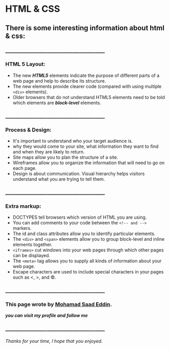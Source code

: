 
# HTML & CSS

## There is some interesting information about html & css: 


### ________________________________________

### HTML 5 Layout:
* The new ***HTML5*** elements indicate the purpose of different parts of a web page and help to describe its structure.
* The new elements provide clearer code (compared with using multiple `<div>` elements).
* Older browsers that do not understand HTML5 elements need to be told which elements are ***block-level*** elements.

### ________________________________________

### Process & Design:
* It's important to understand who your target audience is.
* why they would come to your site, what information they want to find and when they are likely to return.
* Site maps allow you to plan the structure of a site.
* Wireframes allow you to organize the information that
will need to go on each page.
* Design is about communication. Visual hierarchy helps visitors understand what you are trying to tell them.

### ________________________________________

### Extra markup:
* DOCTYPES tell browsers which version of HTML you are using.
* You can add comments to your code between the `<!-- and -->` markers.
* The id and class attributes allow you to identify particular elements.
* The `<div>` and `<span>` elements allow you to group block-level and inline elements together.
* `<iframes>` cut windows into your web pages through which other pages can be displayed.
* The `<meta>` tag allows you to supply all kinds of information about your web page.
* Escape characters are used to include special characters in your pages such as <, >, and ©.



### ________________________________________

### This page wrote by [Mohamad Saad Eddin](https://github.com/MHD22).
 ***you can visit my profile and follow me***
### ________________________________________


###### Thanks for your time, I hope that you enjoyed.

